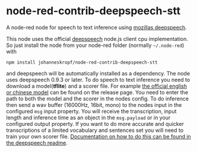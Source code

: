 # node-red-contrib-deepspeech-stt
A node-red node for speech to text inference using [mozillas deepspeech](https://deepspeech.readthedocs.io/en/latest/index.html).

This node uses the official [deepspeech](https://deepspeech.readthedocs.io/en/latest/index.html) node.js client cpu implementation. So just install the node from your node-red folder (normally `~/.node-red`) with
```
npm install johanneskropf/node-red-contrib-deepspeech-stt
```
and deepspeech will be automatically installed as a dependency.
The node uses deepspeech 0.9.3 or later. To do speech to text inference you need to download a model(**tflite**) and a scorer file. For example [the official english or chinese model](https://github.com/mozilla/DeepSpeech/releases/tag/v0.9.3) can be found on the release page.
You need to enter the path to both the model and the scorer in the nodes config.
To do inference then send a wav buffer (16000Hz, 16bit, mono) to the nodes input in the configured `msg` input property. 
You will receive the transcription, input length and inference time as an object in the `msg.payload` or in your configured output property.
If you want to do more accurate and quicker transcriptions of a limited vocabulary and sentences set you will need to train your own scorer file. [Documentation on how to do this can be found in the deepspeech readme](https://deepspeech.readthedocs.io/en/latest/Scorer.html#scorer-scripts).
